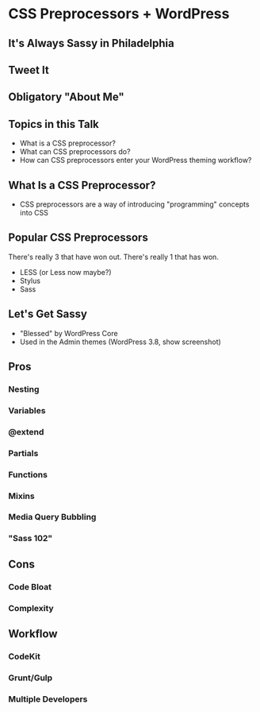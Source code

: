 # CSS Preprocessors + WordPress

## It's Always Sassy in Philadelphia

## Tweet It

## Obligatory "About Me"

## Topics in this Talk

* What is a CSS preprocessor?
* What can CSS preprocessors do?
* How can CSS preprocessors enter your WordPress theming workflow?

## What Is a CSS Preprocessor?

* CSS preprocessors are a way of introducing "programming" concepts into CSS

## Popular CSS Preprocessors

There's really 3 that have won out.  There's really 1 that has won.

* LESS (or Less now maybe?)
* Stylus
* Sass

## Let's Get Sassy

* "Blessed" by WordPress Core
* Used in the Admin themes (WordPress 3.8, show screenshot)

## Pros

### Nesting

### Variables

### @extend

### Partials

### Functions

### Mixins

### Media Query Bubbling

### "Sass 102"

## Cons

### Code Bloat

### Complexity

## Workflow

### CodeKit

### Grunt/Gulp

### Multiple Developers
